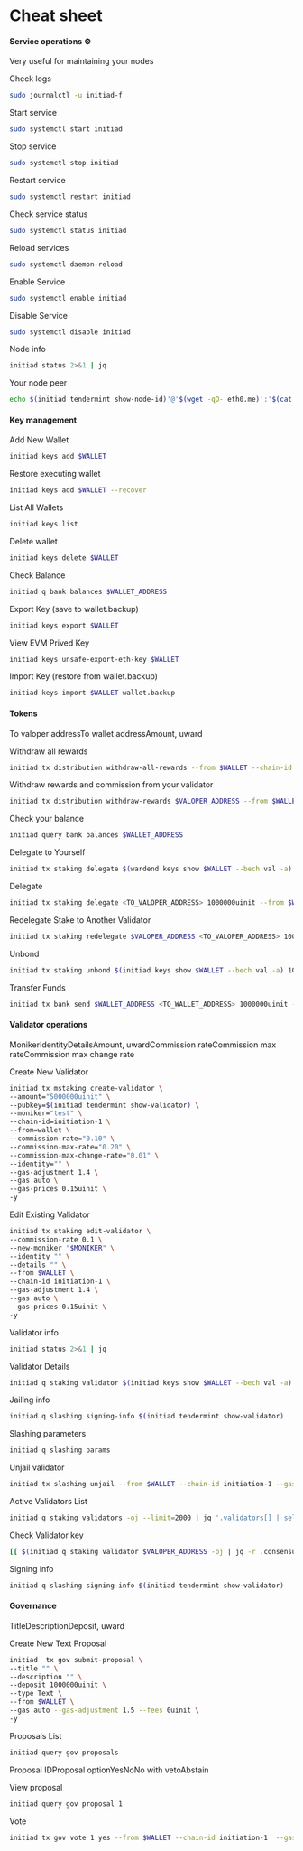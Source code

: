 # Cheat sheet

#### Service operations ⚙️ <a href="#service-operations" id="service-operations"></a>

Very useful for maintaining your nodes

Check logs

```bash
sudo journalctl -u initiad-f
```

Start service

```bash
sudo systemctl start initiad
```

Stop service

```bash
sudo systemctl stop initiad
```

Restart service

```bash
sudo systemctl restart initiad
```

Check service status

```bash
sudo systemctl status initiad
```

Reload services

```bash
sudo systemctl daemon-reload
```

Enable Service

```bash
sudo systemctl enable initiad
```

Disable Service

```bash
sudo systemctl disable initiad
```

Node info

```bash
initiad status 2>&1 | jq
```

Your node peer

```bash
echo $(initiad tendermint show-node-id)'@'$(wget -qO- eth0.me)':'$(cat $HOME/.initia/config/config.toml | sed -n '/Address to listen for incoming connection/{n;p;}' | sed 's/.*://; s/".*//')
```

#### Key management <a href="#key-management" id="key-management"></a>

Add New Wallet

```bash
initiad keys add $WALLET
```

Restore executing wallet

```bash
initiad keys add $WALLET --recover
```

List All Wallets

```bash
initiad keys list
```

Delete wallet

```bash
initiad keys delete $WALLET
```

Check Balance

```bash
initiad q bank balances $WALLET_ADDRESS 
```

Export Key (save to wallet.backup)

```bash
initiad keys export $WALLET
```

View EVM Prived Key

```bash
initiad keys unsafe-export-eth-key $WALLET
```

Import Key (restore from wallet.backup)

```bash
initiad keys import $WALLET wallet.backup
```

#### Tokens <a href="#tokens" id="tokens"></a>

To valoper addressTo wallet addressAmount, uward

Withdraw all rewards

```bash
initiad tx distribution withdraw-all-rewards --from $WALLET --chain-id initiation-1 --gas auto --gas-adjustment 1.5 --fees 0uinit 
```

Withdraw rewards and commission from your validator

```bash
initiad tx distribution withdraw-rewards $VALOPER_ADDRESS --from $WALLET --commission --chain-id initiation-1 --gas auto --gas-adjustment 1.5 --fees 0uinit -y 
```

Check your balance

```bash
initiad query bank balances $WALLET_ADDRESS
```

Delegate to Yourself

```bash
initiad tx staking delegate $(wardend keys show $WALLET --bech val -a) 1000000uinit --from $WALLET --chain-id initiation-1 --gas auto --gas-adjustment 1.5 --fees 0unit -y 
```

Delegate

```bash
initiad tx staking delegate <TO_VALOPER_ADDRESS> 1000000uinit --from $WALLET --chain-id initiation-1 --gas auto --gas-adjustment 1.5 --fees 0uinit -y 	
```

Redelegate Stake to Another Validator

```bash
initiad tx staking redelegate $VALOPER_ADDRESS <TO_VALOPER_ADDRESS> 1000000uinit --from $WALLET --chain-id initiation-1 --gas auto --gas-adjustment 1.5 --fees uinit -y 
```

Unbond

```bash
initiad tx staking unbond $(initiad keys show $WALLET --bech val -a) 1000000uinit --from $WALLET --chain-id buenavista-1 --gas auto --gas-adjustment 1.5 --fees 0uinit -y 
```

Transfer Funds

```bash
initiad tx bank send $WALLET_ADDRESS <TO_WALLET_ADDRESS> 1000000uinit --gas auto --gas-adjustment 1.5 --fees 0uinit -y 
```

#### Validator operations <a href="#validator-operations" id="validator-operations"></a>

MonikerIdentityDetailsAmount, uwardCommission rateCommission max rateCommission max change rate

Create New Validator

```bash
initiad tx mstaking create-validator \
--amount="5000000uinit" \
--pubkey=$(initiad tendermint show-validator) \
--moniker="test" \
--chain-id=initiation-1 \
--from=wallet \
--commission-rate="0.10" \
--commission-max-rate="0.20" \
--commission-max-change-rate="0.01" \
--identity="" \
--gas-adjustment 1.4 \
--gas auto \
--gas-prices 0.15uinit \
-y
```

Edit Existing Validator

```bash
initiad tx staking edit-validator \
--commission-rate 0.1 \
--new-moniker "$MONIKER" \
--identity "" \
--details "" \
--from $WALLET \
--chain-id initiation-1 \
--gas-adjustment 1.4 \
--gas auto \
--gas-prices 0.15uinit \
-y
```

Validator info

```bash
initiad status 2>&1 | jq
```

Validator Details

```bash
initiad q staking validator $(initiad keys show $WALLET --bech val -a) 
```

Jailing info

```bash
initiad q slashing signing-info $(initiad tendermint show-validator) 
```

Slashing parameters

```bash
initiad q slashing params 
```

Unjail validator

```bash
initiad tx slashing unjail --from $WALLET --chain-id initiation-1 --gas auto --gas-adjustment 1.5 --fees 0uinit -y 
```

Active Validators List

```bash
initiad q staking validators -oj --limit=2000 | jq '.validators[] | select(.status=="BOND_STATUS_BONDED")' | jq -r '(.tokens|tonumber/pow(10; 6)|floor|tostring) + " 	 " + .description.moniker' | sort -gr | nl 
```

Check Validator key

```bash
[[ $(initiad q staking validator $VALOPER_ADDRESS -oj | jq -r .consensus_pubkey.key) = $(initiad status | jq -r .ValidatorInfo.PubKey.value) ]] && echo -e "Your key status is ok" || echo -e "Your key status is error"
```

Signing info

```bash
initiad q slashing signing-info $(initiad tendermint show-validator) 
```

#### Governance <a href="#governance" id="governance"></a>

TitleDescriptionDeposit, uward

Create New Text Proposal

```bash
initiad  tx gov submit-proposal \
--title "" \
--description "" \
--deposit 1000000uinit \
--type Text \
--from $WALLET \
--gas auto --gas-adjustment 1.5 --fees 0uinit \
-y 
```

Proposals List

```bash
initiad query gov proposals 
```

Proposal IDProposal optionYesNoNo with vetoAbstain

View proposal

```bash
initiad query gov proposal 1 
```

Vote

```bash
initiad tx gov vote 1 yes --from $WALLET --chain-id initiation-1  --gas auto --gas-adjustment 1.5 --fees 0uinit -y 
```

